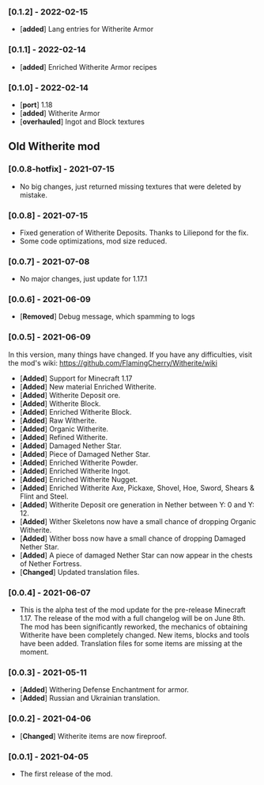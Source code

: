 ### [0.1.2] - 2022-02-15
- [**added**] Lang entries for Witherite Armor

### [0.1.1] - 2022-02-14
- [**added**] Enriched Witherite Armor recipes

### [0.1.0] - 2022-02-14
- [**port**] 1.18
- [**added**] Witherite Armor
- [**overhauled**] Ingot and Block textures

## Old Witherite mod
### [0.0.8-hotfix] - 2021-07-15
* No big changes, just returned missing textures that were deleted by mistake.

### [0.0.8] - 2021-07-15
* Fixed generation of Witherite Deposits. Thanks to Liliepond for the fix.
* Some code optimizations, mod size reduced.

### [0.0.7] - 2021-07-08
* No major changes, just update for 1.17.1

### [0.0.6] - 2021-06-09
* [**Removed**] Debug message, which spamming to logs

### [0.0.5] - 2021-06-09
In this version, many things have changed. If you have any difficulties, visit the mod's wiki: https://github.com/FlamingCherry/Witherite/wiki

* [**Added**] Support for Minecraft 1.17
* [**Added**] New material Enriched Witherite. 
* [**Added**] Witherite Deposit ore.
* [**Added**] Witherite Block. 
* [**Added**] Enriched Witherite Block.
* [**Added**] Raw Witherite. 
* [**Added**] Organic Witherite.
* [**Added**] Refined Witherite.
* [**Added**] Damaged Nether Star.
* [**Added**] Piece of Damaged Nether Star.
* [**Added**] Enriched Witherite Powder.
* [**Added**] Enriched Witherite Ingot.
* [**Added**] Enriched Witherite Nugget.
* [**Added**] Enriched Witherite Axe, Pickaxe, Shovel, Hoe, Sword, Shears & Flint and Steel.
* [**Added**] Witherite Deposit ore generation in Nether between Y: 0 and Y: 12.
* [**Added**] Wither Skeletons now have a small chance of dropping Organic Witherite.
* [**Added**] Wither boss now have a small chance of dropping Damaged Nether Star.
* [**Added**] A piece of damaged Nether Star can now appear in the chests of Nether Fortress.
* [**Changed**] Updated translation files.

### [0.0.4] - 2021-06-07
* This is the alpha test of the mod update for the pre-release Minecraft 1.17. The release of the mod with a full changelog will be on June 8th. The mod has been significantly reworked, the mechanics of obtaining Witherite have been completely changed. New items, blocks and tools have been added. Translation files for some items are missing at the moment. 

### [0.0.3] - 2021-05-11
* [**Added**] Withering Defense Enchantment for armor.
* [**Added**] Russian and Ukrainian translation.

### [0.0.2] - 2021-04-06
* [**Changed**] Witherite items are now fireproof.

### [0.0.1] - 2021-04-05
* The first release of the mod.
